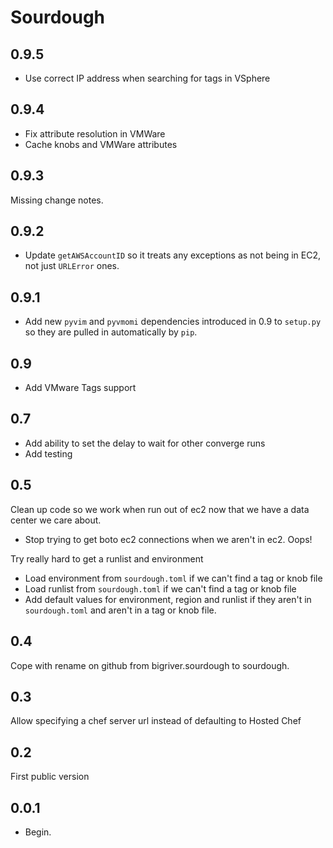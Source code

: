 # Sourdough

## 0.9.5

* Use correct IP address when searching for tags in VSphere

## 0.9.4

* Fix attribute resolution in VMWare
* Cache knobs and VMWare attributes

## 0.9.3

Missing change notes.

## 0.9.2

* Update `getAWSAccountID` so it treats any exceptions as not being in EC2, not just `URLError` ones.

## 0.9.1

* Add new `pyvim` and `pyvmomi` dependencies introduced in 0.9 to `setup.py` so they are pulled in automatically by `pip`.

## 0.9

* Add VMware Tags support

## 0.7

* Add ability to set the delay to wait for other converge runs
* Add testing

## 0.5

Clean up code so we work when run out of ec2 now that we have a data center we care about.

* Stop trying to get boto ec2 connections when we aren't in ec2. Oops!

Try really hard to get a runlist and environment

* Load environment from `sourdough.toml` if we can't find a tag or knob file
* Load runlist from `sourdough.toml` if we can't find a tag or knob file
* Add default values for environment, region and runlist if they aren't in `sourdough.toml` and aren't in a tag or knob file.

## 0.4

Cope with rename on github from bigriver.sourdough to sourdough.

## 0.3

Allow specifying a chef server url instead of defaulting to Hosted Chef

## 0.2

First public version

## 0.0.1

* Begin.
